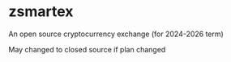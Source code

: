 # zsmartex
An open source cryptocurrency exchange (for 2024-2026 term)

May changed to closed source if plan changed
